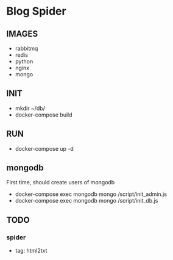 # Blog Spider

## IMAGES
* rabbitmq
* redis
* python
* nginx
* mongo

## INIT
 * mkdir ~/db/
 * docker-compose build

## RUN
 * docker-compose up -d

## mongodb
First time, should create users of mongodb
 * docker-compose exec mongodb mongo /script/init_admin.js
 * docker-compose exec mongodb mongo /script/init_db.js

## TODO
### spider
  * tag: html2txt
